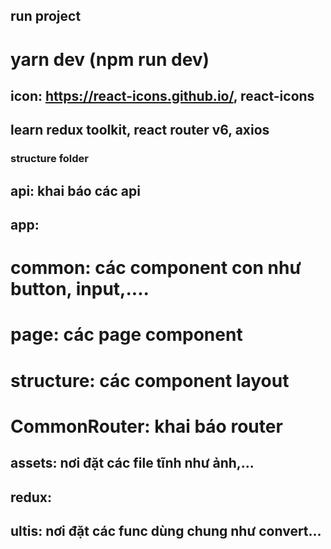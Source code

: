 ## run project
 # yarn dev (npm run dev)

## icon: https://react-icons.github.io/, react-icons

## learn redux toolkit, react router v6, axios

### structure folder
## api: khai báo các api 
## app: 
# common: các component con như button, input,....
# page: các page component 
# structure: các component layout
# CommonRouter: khai báo router

## assets: nơi đặt các file tĩnh như ảnh,...
## redux: 
## ultis: nơi đặt các func dùng chung như convert...
